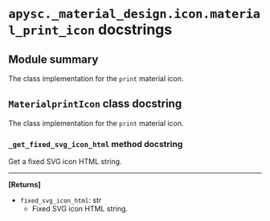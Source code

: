 # `apysc._material_design.icon.material_print_icon` docstrings

## Module summary

The class implementation for the `print` material icon.

## `MaterialprintIcon` class docstring

The class implementation for the `print` material icon.

### `_get_fixed_svg_icon_html` method docstring

Get a fixed SVG icon HTML string.<hr>

**[Returns]**

- `fixed_svg_icon_html`: str
  - Fixed SVG icon HTML string.